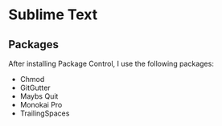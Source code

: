 # Sublime Text

## Packages

After installing Package Control, I use the following packages:

- Chmod
- GitGutter
- Maybs Quit
- Monokai Pro
- TrailingSpaces
